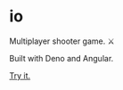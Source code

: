 # io

Multiplayer shooter game. ⚔️

Built with Deno and Angular.

[Try it.](sanouille.herokuapp.com)
